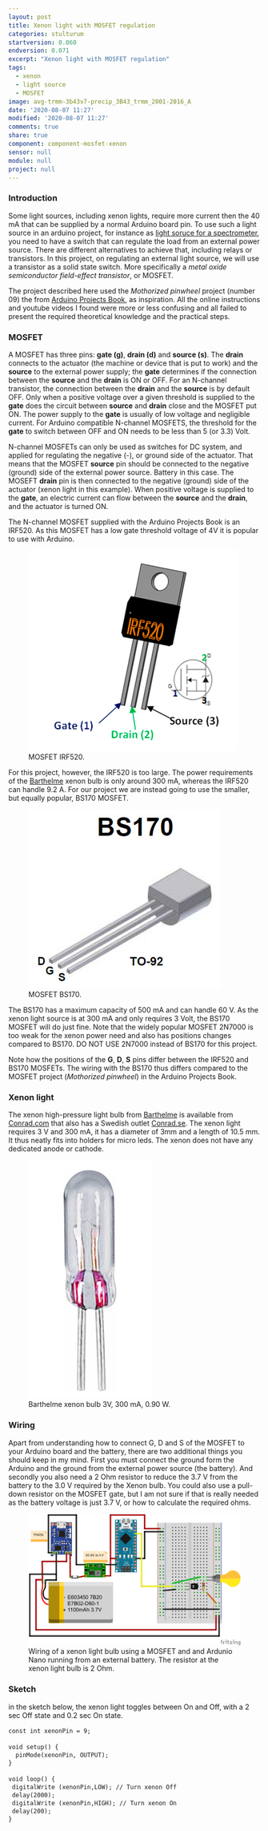 ```yaml
---
layout: post
title: Xenon light with MOSFET regulation
categories: stulturum
startversion: 0.060
endversion: 0.071
excerpt: "Xenon light with MOSFET regulation"
tags:
  - xenon
  - light source
  - MOSFET
image: avg-trmm-3b43v7-precip_3B43_trmm_2001-2016_A
date: '2020-08-07 11:27'
modified: '2020-08-07 11:27'
comments: true
share: true
component: component-mosfet-xenon
sensor: null
module: null
project: null
---
```


### Introduction

Some light sources, including xenon lights, require more current then the 40 mA that can be supplied by a normal Arduino board pin. To use such a light source in an arduino project, for instance as [light soruce for a spectrometer](https://karttur.github.io/spectro/spectrolight), you need to have a switch that can regulate the load from an external power source. There are different alternatives to achieve that, including relays or transistors. In this project, on regulating an external light source, we will use a transistor as a solid state switch. More specifically a _metal oxide semiconductor field-effect transistor_, or MOSFET.

The project described here used the _Mothorized pinwheel_ project (number 09) the from [Arduino Projects Book](https://bastiaanvanhengel.files.wordpress.com/2016/06/arduino_projects_book.pdf), as inspiration. All the online instructions and youtube videos I found were more or less confusing and all failed to present the required theoretical knowledge and the practical steps.

### MOSFET

A MOSFET has three pins: __gate (g)__, __drain (d)__ and __source (s)__. The __drain__ connects to the actuator (the machine or device that is put to work) and the __source__ to the external power supply; the __gate__ determines if the connection between the __source__ and the __drain__ is ON or OFF. For an N-channel transistor, the connection between the __drain__ and the __source__ is by default OFF. Only when a positive voltage over a given threshold is supplied to the __gate__ does the circuit between __source__ and __drain__ close and the MOSFET put ON. The power supply to the __gate__ is usually of low voltage and negligible current. For Arduino compatible N-channel MOSFETS, the threshold for the __gate__ to switch between OFF and ON needs to be less than 5 (or 3.3) Volt.

N-channel MOSFETs can only be used as switches for DC system, and applied for regulating the negative (-), or ground side of the actuator. That means that the MOSFET __source__ pin should be connected to the negative (ground) side of the external power source. Battery in this case. The MOSEFT __drain__ pin is then connected to the negative (ground) side of the actuator (xenon light in this example). When positive voltage is supplied to the __gate__, an electric current can flow between the __source__ and the __drain__, and the actuator is turned ON.

The N-channel MOSFET supplied with the Arduino Projects Book is an IRF520. As this MOSFET has a low gate threshold voltage of 4V it is popular to use with Arduino.

<figure>
<img src="../../images/MOSFET_IRF520.png">
<figcaption> MOSFET IRF520. </figcaption>
</figure>

For this project, however, the IRF520 is too large. The power requirements of the [Barthelme](https://www.barthelme.de) xenon bulb is only around 300 mA, whereas the IRF520 can handle 9.2 A. For our project we are instead going to use the smaller, but equally popular, BS170 MOSFET.

<figure>
<img src="../../images/MOSFET_BS170.png">
<figcaption> MOSFET BS170. </figcaption>
</figure>

The BS170 has a maximum capacity of 500 mA and can handle 60 V. As the xenon light source is at 300 mA and only requires 3 Volt, the BS170 MOSFET will do just fine. Note that the widely popular MOSFET 2N7000 is too weak for the xenon power need and also has positions changes compared to BS170. DO NOT USE 2N7000 instead of BS170 for this project.

Note how the positions of the __G__, __D__, __S__ pins differ between the IRF520 and BS170 MOSFETs. The wiring with the BS170 thus differs compared to the MOSFET project (_Mothorized pinwheel_) in the Arduino Projects Book.

### Xenon light

The xenon high-pressure light bulb from [Barthelme](https://www.barthelme.de) is available from [Conrad.com](https://www.conrad.com) that also has a Swedish outlet [Conrad.se](https://www.conrad.se/p/tru-components-1590267-xenonlampa-3-v-090-w-sockel-bi-pin-127-mm-klar-1-st-1590267). The xenon light requires 3 V and 300 mA, it has a diameter of 3mm and a length of 10.5 mm. It thus neatly fits into holders for micro leds. The xenon does not have any dedicated anode or cathode.

<figure>
<img src="../../images/xenon-barthelme_3V-09W.png">
<figcaption> Barthelme xenon bulb 3V, 300 mA, 0.90 W. </figcaption>
</figure>

### Wiring

Apart from understanding how to connect G, D and S of the MOSFET to your Arduino board and the battery, there are two additional things you should keep in my mind. First you must connect the ground form the Arduino and the ground from the external power source (the battery). And secondly you also need a 2 Ohm resistor to reduce the 3.7 V from the battery to the 3.0 V required by the Xenon bulb. You could also use a pull-down resistor on the MOSFET gate, but I am not sure if that is really needed as the battery voltage is just 3.7 V, or how to calculate the required ohms.

<figure>
<img src="../../images/nano-xenon-mosfet-switch_breaded_bb.png">
<figcaption> Wiring of a xenon light bulb using a MOSFET and and Ardunio Nano running from an external battery. The resistor at the xenon light bulb is 2 Ohm. </figcaption>
</figure>


### Sketch

in the sketch below, the xenon light toggles between On and Off, with a 2 sec Off state and 0.2 sec On state.


```
const int xenonPin = 9;

void setup() {
  pinMode(xenonPin, OUTPUT);
}

void loop() {
 digitalWrite (xenonPin,LOW); // Turn xenon Off
 delay(2000);
 digitalWrite (xenonPin,HIGH); // Turn xenon On
 delay(200);
}
```
